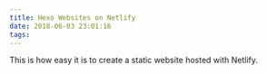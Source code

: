```yaml
---
title: Hexo Websites on Netlify
date: 2018-06-03 23:01:16
tags:
---
```


This is how easy it is to create a static website hosted with Netlify.
